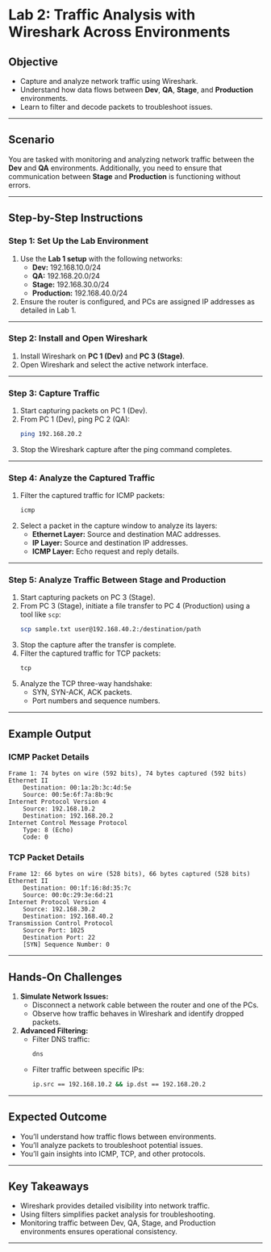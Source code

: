 # Lab 2: Traffic Analysis with Wireshark Across Environments

## **Objective**
- Capture and analyze network traffic using Wireshark.
- Understand how data flows between **Dev**, **QA**, **Stage**, and **Production** environments.
- Learn to filter and decode packets to troubleshoot issues.

---

## **Scenario**
You are tasked with monitoring and analyzing network traffic between the **Dev** and **QA** environments. Additionally, you need to ensure that communication between **Stage** and **Production** is functioning without errors.

---

## **Step-by-Step Instructions**

### **Step 1: Set Up the Lab Environment**
1. Use the **Lab 1 setup** with the following networks:
   - **Dev:** 192.168.10.0/24
   - **QA:** 192.168.20.0/24
   - **Stage:** 192.168.30.0/24
   - **Production:** 192.168.40.0/24
2. Ensure the router is configured, and PCs are assigned IP addresses as detailed in Lab 1.

---

### **Step 2: Install and Open Wireshark**
1. Install Wireshark on **PC 1 (Dev)** and **PC 3 (Stage)**.
2. Open Wireshark and select the active network interface.

---

### **Step 3: Capture Traffic**
1. Start capturing packets on PC 1 (Dev).
2. From PC 1 (Dev), ping PC 2 (QA):
   ```bash
   ping 192.168.20.2
   ```
3. Stop the Wireshark capture after the ping command completes.

---

### **Step 4: Analyze the Captured Traffic**
1. Filter the captured traffic for ICMP packets:
   ```bash
   icmp
   ```
2. Select a packet in the capture window to analyze its layers:
   - **Ethernet Layer:** Source and destination MAC addresses.
   - **IP Layer:** Source and destination IP addresses.
   - **ICMP Layer:** Echo request and reply details.

---

### **Step 5: Analyze Traffic Between Stage and Production**
1. Start capturing packets on PC 3 (Stage).
2. From PC 3 (Stage), initiate a file transfer to PC 4 (Production) using a tool like `scp`:
   ```bash
   scp sample.txt user@192.168.40.2:/destination/path
   ```
3. Stop the capture after the transfer is complete.
4. Filter the captured traffic for TCP packets:
   ```bash
   tcp
   ```
5. Analyze the TCP three-way handshake:
   - SYN, SYN-ACK, ACK packets.
   - Port numbers and sequence numbers.

---

## **Example Output**
### **ICMP Packet Details**
```
Frame 1: 74 bytes on wire (592 bits), 74 bytes captured (592 bits)
Ethernet II
    Destination: 00:1a:2b:3c:4d:5e
    Source: 00:5e:6f:7a:8b:9c
Internet Protocol Version 4
    Source: 192.168.10.2
    Destination: 192.168.20.2
Internet Control Message Protocol
    Type: 8 (Echo)
    Code: 0
```

### **TCP Packet Details**
```
Frame 12: 66 bytes on wire (528 bits), 66 bytes captured (528 bits)
Ethernet II
    Destination: 00:1f:16:8d:35:7c
    Source: 00:0c:29:3e:6d:21
Internet Protocol Version 4
    Source: 192.168.30.2
    Destination: 192.168.40.2
Transmission Control Protocol
    Source Port: 1025
    Destination Port: 22
    [SYN] Sequence Number: 0
```

---

## **Hands-On Challenges**
1. **Simulate Network Issues:**
   - Disconnect a network cable between the router and one of the PCs.
   - Observe how traffic behaves in Wireshark and identify dropped packets.
2. **Advanced Filtering:**
   - Filter DNS traffic:
     ```bash
     dns
     ```
   - Filter traffic between specific IPs:
     ```bash
     ip.src == 192.168.10.2 && ip.dst == 192.168.20.2
     ```

---

## **Expected Outcome**
- You’ll understand how traffic flows between environments.
- You’ll analyze packets to troubleshoot potential issues.
- You’ll gain insights into ICMP, TCP, and other protocols.

---

## **Key Takeaways**
- Wireshark provides detailed visibility into network traffic.
- Using filters simplifies packet analysis for troubleshooting.
- Monitoring traffic between Dev, QA, Stage, and Production environments ensures operational consistency.

---

